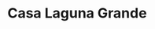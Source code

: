 ---
thumbnail: /images/brokers-and-realtors/portfolio/laguna-grande/thumbnail.jpg
title: Casa Laguna Grande
credit: GO Arquitectos
order: 1
slides:
  - image: /images/brokers-and-realtors/portfolio/laguna-grande/slide-1.jpg
    proportion: video
  - image: /images/brokers-and-realtors/portfolio/laguna-grande/slide-2.jpg
    proportion: video
  - image: /images/brokers-and-realtors/portfolio/laguna-grande/slide-3.jpg
    proportion: video
  - image: /images/brokers-and-realtors/portfolio/laguna-grande/slide-4.jpg
    proportion: video
---